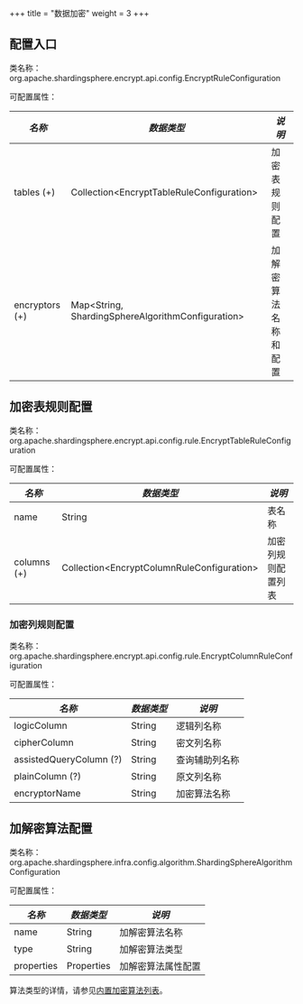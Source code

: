 +++
title = "数据加密"
weight = 3
+++

## 配置入口

类名称：org.apache.shardingsphere.encrypt.api.config.EncryptRuleConfiguration

可配置属性：

| *名称*          | *数据类型*                                           | *说明*             |
| -------------- | --------------------------------------------------- | ------------------ |
| tables (+)     | Collection\<EncryptTableRuleConfiguration\>         | 加密表规则配置       |
| encryptors (+) | Map\<String, ShardingSphereAlgorithmConfiguration\> | 加解密算法名称和配置 |

## 加密表规则配置

类名称：org.apache.shardingsphere.encrypt.api.config.rule.EncryptTableRuleConfiguration

可配置属性：

| *名称*      | *数据类型*                                    | *说明*           |
| ----------- | -------------------------------------------- | --------------- |
| name        | String                                       | 表名称           |
| columns (+) | Collection\<EncryptColumnRuleConfiguration\> | 加密列规则配置列表 |

### 加密列规则配置

类名称：org.apache.shardingsphere.encrypt.api.config.rule.EncryptColumnRuleConfiguration

可配置属性：

| *名称*                  | *数据类型* | *说明*        |
| ----------------------- | -------- | ------------- |
| logicColumn             | String   | 逻辑列名称     |
| cipherColumn            | String   | 密文列名称     |
| assistedQueryColumn (?) | String   | 查询辅助列名称 |
| plainColumn (?)         | String   | 原文列名称     |
| encryptorName           | String   | 加密算法名称   |

## 加解密算法配置

类名称：org.apache.shardingsphere.infra.config.algorithm.ShardingSphereAlgorithmConfiguration

可配置属性：

| *名称*      |*数据类型*   | *说明*           |
| ---------- | ---------- | ---------------- |
| name       | String     | 加解密算法名称     |
| type       | String     | 加解密算法类型     |
| properties | Properties | 加解密算法属性配置 |

算法类型的详情，请参见[内置加密算法列表](/cn/user-manual/shardingsphere-jdbc/configuration/built-in-algorithm/encrypt)。
